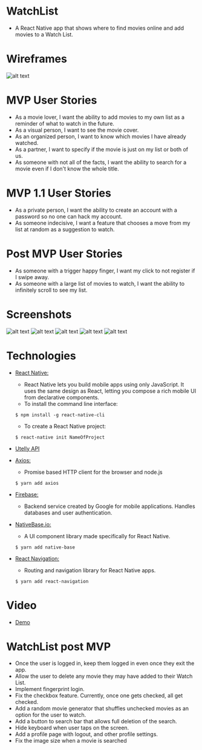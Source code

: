 # WatchList
 - A React Native app that shows where to find movies online and add movies to a Watch List.

# Wireframes
![alt text](WatchList2/assets/wireframes/watchlist_wireframes.jpg)

# MVP User Stories
- As a movie lover, I want the ability to add movies to my own list as a reminder of what to watch in the future.
- As a visual person, I want to see the movie cover.
- As an organized person, I want to know which movies I have already watched.
- As a partner, I want to specify if the movie is just on my list or both of us.
- As someone with not all of the facts, I want the ability to search for a movie even if I don't know the whole title.

# MVP 1.1 User Stories
- As a private person, I want the ability to create an account with a password so no one can hack my account.
- As someone indecisive, I want a feature that chooses a move from my list at random as a suggestion to watch.

# Post MVP User Stories
- As someone with a trigger happy finger, I want my click to not register if I swipe away.
- As someone with a large list of movies to watch, I want the ability to infinitely scroll to see my list.

# Screenshots
![alt text](WatchList2/assets/screenshots/IMG_0958.PNG)
![alt text](WatchList2/assets/screenshots/IMG_0959.PNG)
![alt text](WatchList2/assets/screenshots/IMG_0960.PNG)
![alt text](WatchList2/assets/screenshots/IMG_0961.PNG)
![alt text](WatchList2/assets/screenshots/IMG_0962.PNG)

# Technologies
- [React Native:](https://facebook.github.io/react-native/docs/getting-started.html)
  - React Native lets you build mobile apps using only JavaScript. It uses the same design as React, letting you compose a rich mobile UI from      declarative components.
  - To install the command line interface:
  ```
  $ npm install -g react-native-cli
  ```
  - To create a React Native project:
  ```
  $ react-native init NameOfProject
  ```
- [Utelly API](https://market.mashape.com/utelly/utelly)
- [Axios:](https://github.com/axios/axios)
  - Promise based HTTP client for the browser and node.js
  ```
  $ yarn add axios
  ```
- [Firebase:](https://firebase.google.com/?gclid=EAIaIQobChMI-tC9y9jz2gIVAhgMCh1DLgnMEAAYASAAEgItZPD_BwE)
  - Backend service created by Google for mobile applications. Handles databases and user authentication.

- [NativeBase.io:](http://docs.nativebase.io/)
  - A UI component library made specifically for React Native.
  ```
  $ yarn add native-base
  ```

- [React Navigation:](https://reactnavigation.org/)
  - Routing and navigation library for React Native apps.
  ```
  $ yarn add react-navigation
  ```
# Video
 - [Demo](https://youtu.be/NIHWHRp3DWg)

# WatchList post MVP
- Once the user is logged in, keep them logged in even once they exit the app.
- Allow the user to delete any movie they may have added to their Watch List.
- Implement fingerprint login.
- Fix the checkbox feature. Currently, once one gets checked, all get checked.
- Add a random movie generator that shuffles unchecked movies as an option for the user to watch.
- Add a button to search bar that allows full deletion of the search.
- Hide keyboard when user taps on the screen.
- Add a profile page with logout, and other profile settings.
- Fix the image size when a movie is searched
